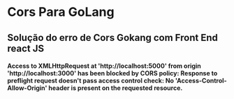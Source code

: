 # Cors Para GoLang 
## Solução do erro de Cors Gokang com Front End react JS
#### Access to XMLHttpRequest at 'http://localhost:5000' from origin 'http://localhost:3000' has been blocked by CORS policy: Response to preflight request doesn't pass access control check: No 'Access-Control-Allow-Origin' header is present on the requested resource.
